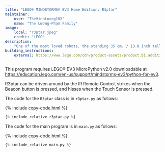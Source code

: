 ```yaml
---
title: "LEGO® MINDSTORMS® EV3 Home Edition: R3ptar"
maintainer:
    user: "TheVinhLuong102"
    name: "The Lương-Phạm Family"
image:
    local: "r3ptar.jpeg"
    credit: "LEGO"
description:
    "One of the most loved robots, the standing 35 cm. / 13.8 inch tall R3PTAR robot slithers across the floor like a real cobra, and strikes at lightning speed with it’s pointed red fangs."
building_instructions:
    external: https://www.lego.com/cdn/product-assets/product.bi.additional.extra.pdf/31313_X_R3PTAR.pdf
---
```



This program requires LEGO® EV3 MicroPython v2.0 downloadable at https://education.lego.com/en-us/support/mindstorms-ev3/python-for-ev3.

R3ptar can be driven around by the IR Remote Control, strikes when the Beacon button is pressed, and hisses when the Touch Sensor is pressed.

The code for the `R3ptar` class is in `r3ptar.py` as follows:

{% include copy-code.html %}
```python
{% include_relative r3ptar.py %}
```

The code for the main program is in `main.py` as follows:

{% include copy-code.html %}
```python
{% include_relative main.py %}
```
